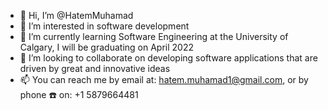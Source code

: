- 👋 Hi, I’m @HatemMuhamad
- 👀 I’m interested in software development
- 🌱 I’m currently learning Software Engineering at the University of Calgary, I will be graduating on April 2022
- 💞️ I’m looking to collaborate on developing software applications that are driven by great and innovative ideas
- 📫 You can reach me by email at: hatem.muhamad1@gmail.com, or by phone ☎️ on: +1 5879664481

<!---
HatemMuhamad/HatemMuhamad is a ✨ special ✨ repository because its `README.md` (this file) appears on your GitHub profile.
You can click the Preview link to take a look at your changes.
--->

